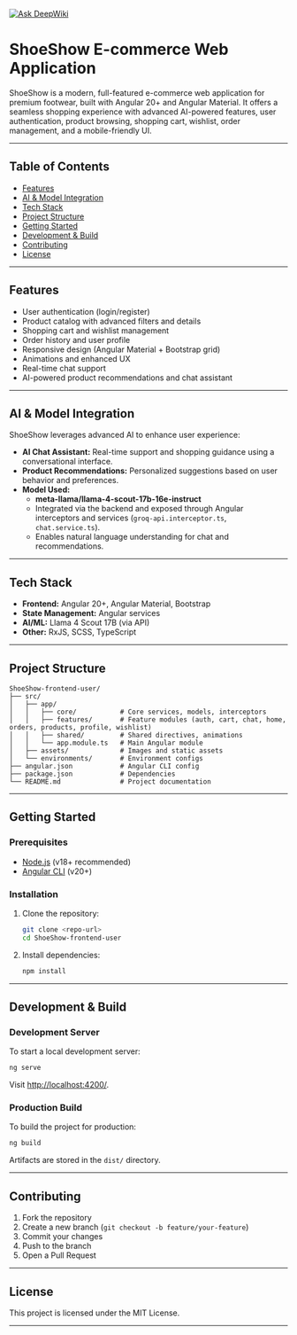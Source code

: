 [![Ask DeepWiki](https://deepwiki.com/badge.svg)](https://deepwiki.com/ahmedelbrmbaly/ShoeShow-frontend-user)

# ShoeShow E-commerce Web Application

ShoeShow is a modern, full-featured e-commerce web application for premium footwear, built with Angular 20+ and Angular Material. It offers a seamless shopping experience with advanced AI-powered features, user authentication, product browsing, shopping cart, wishlist, order management, and a mobile-friendly UI.

---

## Table of Contents
- [Features](#features)
- [AI & Model Integration](#ai--model-integration)
- [Tech Stack](#tech-stack)
- [Project Structure](#project-structure)
- [Getting Started](#getting-started)
- [Development & Build](#development--build)
- [Contributing](#contributing)
- [License](#license)

---

## Features
- User authentication (login/register)
- Product catalog with advanced filters and details
- Shopping cart and wishlist management
- Order history and user profile
- Responsive design (Angular Material + Bootstrap grid)
- Animations and enhanced UX
- Real-time chat support
- AI-powered product recommendations and chat assistant

---

## AI & Model Integration
ShoeShow leverages advanced AI to enhance user experience:
- **AI Chat Assistant:** Real-time support and shopping guidance using a conversational interface.
- **Product Recommendations:** Personalized suggestions based on user behavior and preferences.
- **Model Used:**
  - **meta-llama/llama-4-scout-17b-16e-instruct**
  - Integrated via the backend and exposed through Angular interceptors and services (`groq-api.interceptor.ts`, `chat.service.ts`).
  - Enables natural language understanding for chat and recommendations.

---

## Tech Stack
- **Frontend:** Angular 20+, Angular Material, Bootstrap
- **State Management:** Angular services
- **AI/ML:** Llama 4 Scout 17B (via API)
- **Other:** RxJS, SCSS, TypeScript

---

## Project Structure
```
ShoeShow-frontend-user/
├── src/
│   ├── app/
│   │   ├── core/           # Core services, models, interceptors
│   │   ├── features/       # Feature modules (auth, cart, chat, home, orders, products, profile, wishlist)
│   │   ├── shared/         # Shared directives, animations
│   │   └── app.module.ts   # Main Angular module
│   ├── assets/             # Images and static assets
│   └── environments/       # Environment configs
├── angular.json            # Angular CLI config
├── package.json            # Dependencies
└── README.md               # Project documentation
```

---

## Getting Started

### Prerequisites
- [Node.js](https://nodejs.org/) (v18+ recommended)
- [Angular CLI](https://angular.dev/tools/cli) (v20+)

### Installation
1. Clone the repository:
   ```bash
   git clone <repo-url>
   cd ShoeShow-frontend-user
   ```
2. Install dependencies:
   ```bash
   npm install
   ```

---

## Development & Build

### Development Server
To start a local development server:
```bash
ng serve
```
Visit [http://localhost:4200/](http://localhost:4200/).

### Production Build
To build the project for production:
```bash
ng build
```
Artifacts are stored in the `dist/` directory.

---

## Contributing
1. Fork the repository
2. Create a new branch (`git checkout -b feature/your-feature`)
3. Commit your changes
4. Push to the branch
5. Open a Pull Request

---

## License
This project is licensed under the MIT License.

---
